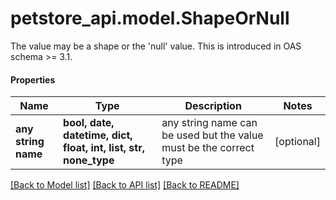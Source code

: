 # petstore_api.model.ShapeOrNull

The value may be a shape or the 'null' value. This is introduced in OAS schema >= 3.1.

#### Properties
Name | Type | Description | Notes
------------ | ------------- | ------------- | -------------
**any string name** | **bool, date, datetime, dict, float, int, list, str, none_type** | any string name can be used but the value must be the correct type | [optional]

[[Back to Model list]](../../README.md#documentation-for-models) [[Back to API list]](../../README.md#documentation-for-api-endpoints) [[Back to README]](../../README.md)

